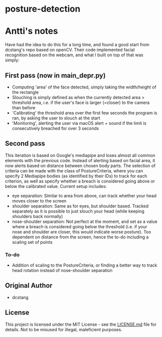 # posture-detection
# Antti's notes
Have had the idea to do this for a long time, and found a good start from dcstang's repo based on openCV. Their code implemented facial recognition based on the webcam, and what I built on top of that was simply:

## First pass (now in main_depr.py)
* Computing 'area' of the face detected, simply taking the width/height of the rectangle
* Slouching is simply defined as when the currently detected area > threshold area, i.e. if the user's face is larger (=closer) to the camera than before
* 'Calibrating' the threshold area over the first few seconds the program is ran, by asking the user to slouch at the start
* 'Monitoring', alerting the user via macOS alert + sound if the limit is consecutively breached for over 3 seconds

## Second pass
This iteration is based on Google's mediapipe and loses almost all common elements with the previous code. Instead of alerting based on facial area, it now alerts based on distance between chosen body parts. The selection of criteria can be made with the class of PostureCriteria, where you can specify 2 Mediapipe bodies (as identified by their IDs) to track for each criterion, as well as specify whether a breach is considered going above or below the calibrated value.
Current setup includes:
* eye separation: Similar to area from above, can track whether your head moves closer to the screen
* shoulder separation: Same as for eyes, but shoulder based. Tracked separately as it is possible to just slouch your head (while keeping shoulders back normally)
* nose-shoulder separation: Not perfect at the moment, and set as a value where a breach is considered going below the threshold (i.e. if your nose and shoulder are closer, this would indicate worse posture). Too dependent on distance from the screen, hence the to-do including a scaling set of points

### To-do
* Addition of scaling to the PostureCriteria, or finding a better way to track head rotation instead of nose-shoulder separation



## Original Author

* dcstang

## License

This project is licensed under the MIT License - see the [LICENSE.md](LICENSE.md) file for details.
Not to be misused for illegal, maleficient purposes.

